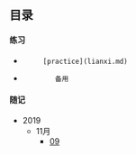 ## 目录

#### 练习

 * 			[practice](lianxi.md) 
 *             备用	

#### 随记

* 2019
	* 11月
		 * [09](md2019-11-09.)


